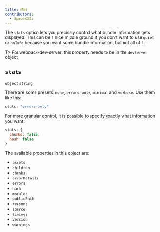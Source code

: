 ```yaml
---
title: 统计
contributors:
  - SpaceK33z
---
```


The `stats` option lets you precisely control what bundle information gets displayed. This can be a nice middle ground if you don't want to use `quiet` or `noInfo` because you want some bundle information, but not all of it.

T> For webpack-dev-server, this property needs to be in the `devServer` object.

## `stats`

`object` `string`

There are some presets: `none`, `errors-only`, `minimal` and `verbose`. Use them like this:

```js
stats: "errors-only"
```

For more granular control, it is possible to specify exactly what information you want:

```js
stats: {
  chunks: false,
  hash: false
}
```

The available properties in this object are:

* `assets`
* `children`
* `chunks`
* `errorDetails`
* `errors`
* `hash`
* `modules`
* `publicPath`
* `reasons`
* `source`
* `timings`
* `version`
* `warnings`
